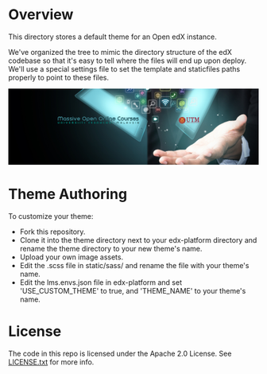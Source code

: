 Overview
========
This directory stores a default theme for an Open edX instance.

We've organized the tree to mimic the directory structure of the edX
codebase so that it's easy to tell where the files will end up upon
deploy. We'll use a special settings file to set the template and
staticfiles paths properly to point to these files.

![Alt text](/BANNERmoocs.png?raw=true "Open edX Default Theme Screenshot")

Theme Authoring
===============
To customize your theme:
- Fork this repository.
- Clone it into the theme directory next to your edx-platform directory and rename the theme directory to your new theme's name.
- Upload your own image assets.
- Edit the .scss file in static/sass/ and rename the file with your theme's name.
- Edit the lms.envs.json file in edx-platform and set 'USE_CUSTOM_THEME' to true, and 'THEME_NAME' to your theme's name.


License
=======

The code in this repo is licensed under the Apache 2.0 License.
See [LICENSE.txt](LICENSE.txt) for more info.